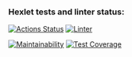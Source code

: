 ### Hexlet tests and linter status:
[![Actions Status](https://github.com/RomanKazakov1980/python-project-lvl2/workflows/hexlet-check/badge.svg)](https://github.com/RomanKazakov1980/python-project-lvl2/actions)
[![Linter](https://github.com/RomanKazakov1980/python-project-lvl2/actions/workflows/main.yml/badge.svg)](https://github.com/RomanKazakov1980/python-project-lvl2/actions/workflows/main.yml)

[![Maintainability](https://api.codeclimate.com/v1/badges/f90fe500f7deddcce7ad/maintainability)](https://codeclimate.com/github/RomanKazakov1980/python-project-lvl2/maintainability)
[![Test Coverage](https://api.codeclimate.com/v1/badges/f90fe500f7deddcce7ad/test_coverage)](https://codeclimate.com/github/RomanKazakov1980/python-project-lvl2/test_coverage)